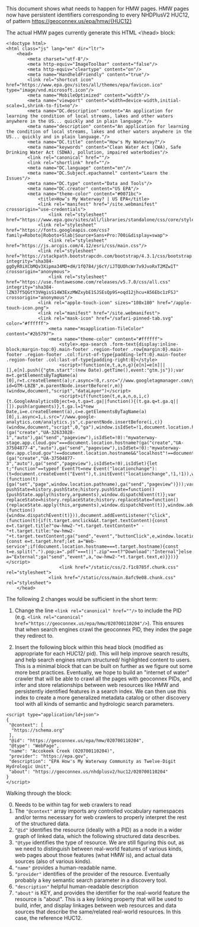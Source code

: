 This document shows what needs to happen for HMW pages. HMW pages now have persistent identifiers corresponding to every NHDPlusV2 HUC12, of pattern https://geoconnex.us/epa/hmw/{HUC12}



The actual HMW pages currently generate this HTML <head><\head> block:

```{html}
<!doctype html>
<html class="js" lang="en" dir="ltr">
	<head>
		<meta charset="utf-8"/>
		<meta http-equiv="ImageToolbar" content="false"/>
		<meta http-equiv="cleartype" content="on"/>
		<meta name="HandheldFriendly" content="true"/>
		<link rel="shortcut icon" href="https://www.epa.gov/sites/all/themes/epa/favicon.ico" type="image/vnd.microsoft.icon"/>
		<meta name="MobileOptimized" content="width"/>
		<meta name="viewport" content="width=device-width,initial-scale=1,shrink-to-fit=no"/>
		<meta name="DC.description" content="An application for learning the condition of local streams, lakes and other waters anywhere in the US... quickly and in plain language."/>
		<meta name="description" content="An application for learning the condition of local streams, lakes and other waters anywhere in the US... quickly and in plain language."/>
		<meta name="DC.title" content="How's My Waterway?"/>
		<meta name="keywords" content="Clean Water Act (CWA), Safe Drinking Water Act (SDWA), pollution, impaired waterbodies"/>
		<link rel="canonical" href=""/>
		<link rel="shortlink" href=""/>
		<meta name="DC.language" content="en"/>
		<meta name="DC.Subject.epachannel" content="Learn the Issues"/>
		<meta name="DC.type" content="Data and Tools"/>
		<meta name="DC.creator" content="US EPA"/>
		<meta name="theme-color" content="#0071bc">
			<title>How’s My Waterway? | US EPA</title>
			<link rel="manifest" href="/site.webmanifest" crossorigin="use-credentials">
				<link rel="stylesheet" href="https://www.epa.gov/sites/all/libraries/standalone/css/core/style.css"/>
			<link rel="stylesheet" href="https://fonts.googleapis.com/css?family=Roboto|Roboto+Slab|Source+Sans+Pro:700i&display=swap">
				<link rel="stylesheet" href="https://js.arcgis.com/4.12/esri/css/main.css"/>
			<link rel="stylesheet" href="https://stackpath.bootstrapcdn.com/bootstrap/4.3.1/css/bootstrap.min.css" integrity="sha384-ggOyR0iXCbMQv3Xipma34MD+dH/1fQ784/j6cY/iJTQUOhcWr7x9JvoRxT2MZw1T" crossorigin="anonymous">
				<link rel="stylesheet" href="https://use.fontawesome.com/releases/v5.7.0/css/all.css" integrity="sha384-lZN37f5QGtY3VHgisS14W3ExzMWZxybE1SJSEsQp9S+oqd12jhcu+A56Ebc1zFSJ" crossorigin="anonymous"/>
			<link rel="apple-touch-icon" sizes="180x180" href="/apple-touch-icon.png">
			<link rel="manifest" href="/site.webmanifest">
			<link rel="mask-icon" href="/safari-pinned-tab.svg" color="#ffffff">
				<meta name="msapplication-TileColor" content="#2b5797">
				<meta name="theme-color" content="#ffffff">
					<style>.epa-search .form-text{display:inline-block;margin-top:0}.main-footer .region-footer .row{margin:0}.main-footer .region-footer .col:first-of-type{padding-left:0}.main-footer .region-footer .col:last-of-type{padding-right:0}</style>
					<script>!function(e,t,a,n,g){e[n]=e[n]||[],e[n].push({"gtm.start":(new Date).getTime(),event:"gtm.js"});var m=t.getElementsByTagName(a)[0],r=t.createElement(a);r.async=!0,r.src="//www.googletagmanager.com/gtm.js?id=GTM-L8ZB",m.parentNode.insertBefore(r,m)}(window,document,"script","dataLayer")</script>
					<script>if(function(t,e,a,n,o,i,c){t.GoogleAnalyticsObject=o,t.ga=t.ga||function(){(t.ga.q=t.ga.q||[]).push(arguments)},t.ga.l=1*new Date,i=e.createElement(a),c=e.getElementsByTagName(a)[0],i.async=1,i.src="//www.google-analytics.com/analytics.js",c.parentNode.insertBefore(i,c)}(window,document,"script",0,"ga"),window.isIdSet=!1,document.location.hostname.indexOf("epa.gov")>-1?(ga("create","UA-32633028-1","auto"),ga("send","pageview"),isIdSet=!0):"mywaterway-stage.app.cloud.gov"===document.location.hostname?(ga("create","UA-37504877-4","auto"),ga("send","pageview"),isIdSet=!0):"mywaterway-dev.app.cloud.gov"!==document.location.hostname&&"localhost"!==document.location.hostname||(ga("create","UA-37504877-3","auto"),ga("send","pageview"),isIdSet=!0),isIdSet){let t;"function"==typeof Event?t=new Event("locationchange"):(t=document.createEvent("Event"),t.initEvent("locationchange",!1,!1)),window.addEventListener("locationchange",(function(t){ga("set","page",window.location.pathname),ga("send","pageview")}));var pushState=history.pushState;history.pushState=function(){pushState.apply(history,arguments),window.dispatchEvent(t)};var replaceState=history.replaceState;history.replaceState=function(){replaceState.apply(this,arguments),window.dispatchEvent(t)},window.addEventListener("popstate",(function(){window.dispatchEvent(t)})),document.addEventListener("click",(function(t){if(t.target.onclick&&t.target.textContent){const e=t.target.title?"ow-hmw2-"+t.target.textContent+" - "+t.target.title:"ow-hmw2-"+t.target.textContent;ga("send","event","buttonClick",e,window.location.pathname)}if("a"===t.target.tagName.toLowerCase()&&"_blank"===t.target.target){const e=t.target.href;let a="Web-service";if(document.location.hostname===t.target.hostname){const t=e.split(".").pop;a=".pdf"===t||".zip"===t?"Download":"Internal"}else a="External";ga("send","event",a,"ow-hmw2-"+t.target.text,e)}}))}</script>
					<link href="/static/css/2.f1c8785f.chunk.css" rel="stylesheet">
				<link href="/static/css/main.8afc9e08.chunk.css" rel="stylesheet">
	</head>

```

The following 2 changes would be sufficient in the short term:

1. Change the line ```<link rel="canonical" href=""/>``` to include the PID (e.g. ```<link rel="canonical" href="https://geoconnex.us/epa/hmw/020700110204"/>```). This ensures that when search engines crawl the geoconnex PID, they index the page they redirect to.

2. Insert the following <script></script> block within this head block (modified as appropriate for each HUC12/ pid). This will help improve search results, and help search engines return structured/ highlighted content to users. This is a minimal block that can be built on further as we figure out some more best practices. Eventually, we hope to build an "internet of water" crawler that will be able to crawl all the pages with geoconnex PIDs, and infer and store relationships between web resources like HMW and persistently identified features in a search index. We can then use this index to create a more generalized metadata catalog or other discovery tool with all kinds of semantic and hydrologic search parameters. 

```
<script type="application/ld+json">
{
 "@context": [   
  "https://schema.org"
 ],
 "@id": "https://geoconnex.us/epa/hmw/020700110204",
 "@type": "WebPage",
 "name": "Accokeek Creek (020700110204)",
 "provider": "https://epa.gov",
 "description": "EPA How's My Waterway Community as Twelve-Digit Hydrologic Unit",
 "about": "https://geoconnex.us/nhdplusv2/huc12/020700110204"
}
</script>

```

Walking through the block:

0. Needs to be within <script type="application/ld+json"></script> tag for web crawlers to read
1. The ``` "@context" ``` array imports any controlled vocabulary namespaces and/or terms necessary for web crawlers to properly interpret the rest of the structured data.
2. ```"@id"``` identifies the resource (ideally with a PID) as a node in a wider graph of linked data, which the following structured data describes.
3. ```"@type``` identifies the type of resource. We are still figuring this out, as we need to distinguish between real-world features of various kinds, web pages about those features (what HMW is), and actual data sources (also of various kinds).
4. ```"name"``` provides a human-readable name. 
5. ```"provider"```  identifies of the provider of the resource. Eventually probably a key semantic search parameter in a discovery tool.
6. ```"description"``` helpful human-readable description
7. ```"about"``` is KEY, and provides the identifier for the real-world feature the resource is "about". This is a key linking property that will be used to build, infer, and display linkages between web resources and data sources that describe the same/related real-world resources. In this case, the reference HUC12.
